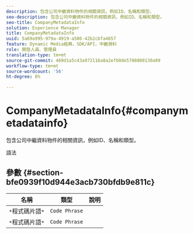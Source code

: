 ```yaml
---
description: 包含公司中繼資料物件的相關資訊，例如ID、名稱和類型。
seo-description: 包含公司中繼資料物件的相關資訊，例如ID、名稱和類型。
seo-title: CompanyMetadataInfo
solution: Experience Manager
title: CompanyMetadataInfo
uuid: 5a69a995-979a-4919-a506-42b2cbfa4657
feature: Dynamic Media經典，SDK/API，中繼資料
role: 開發人員、管理員
translation-type: tm+mt
source-git-commit: 469d1a5c43a972116a8a2efb0de5708800130a99
workflow-type: tm+mt
source-wordcount: '56'
ht-degree: 8%

---
```



# CompanyMetadataInfo{#companymetadatainfo}

包含公司中繼資料物件的相關資訊，例如ID、名稱和類型。

語法

## 參數 {#section-bfe0939f10d944e3acb730bfdb9e811c}

| 名稱 | 類型 | 說明 |
|---|---|---|
| `*`程式碼片語`*` | `Code Phrase` |  |
| `*`程式碼片語`*` | `Code Phrase` |  |

